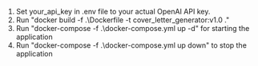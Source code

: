 1) Set your_api_key in .env file to your actual OpenAI API key.
2) Run "docker build -f .\Dockerfile -t cover_letter_generator:v1.0 ."
3) Run "docker-compose -f .\docker-compose.yml up -d" for starting the application
4) Run "docker-compose -f .\docker-compose.yml up down" to stop the application